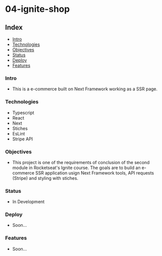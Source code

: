 # 04-ignite-shop

## Index

- [Intro](#Intro)
- [Technologies](#Technologies)
- [Objectives](#Objectives)
- [Status](#Status)
- [Deploy](#Deploy)
- [Features](#Features)

### Intro

- This is a e-commerce built on Next Framework working as a SSR page.

### Technologies

- Typescript
- React
- Next
- Stiches
- EsLint
- Stripe API

### Objectives

- This project is one of the requirements of conclusion of the second module in Rocketseat's Ignite course. The goals are to build an e-commerce SSR application usign Next Framework tools, API requests (Stripe) and styling with stiches.

### Status

- In Development

### Deploy

- Soon...

### Features

- Soon...